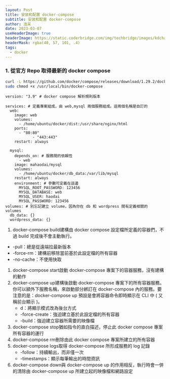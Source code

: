 ```yaml
---
layout: Post
title: 安装和配置 docker-compose
subtitle: 安装和配置 docker-compose
author: 浩呆
date: 2023-03-07
useHeaderImage: true
headerImage: https://static.coderbridge.com/img/techbridge/images/kdchang/docker101/docker-compose-logo.png
headerMask: rgba(40, 57, 101, .4)
tags: 
  - docker
---
```

### 1. 從官方 Repo 取得最新的 docker compose

```bash
curl -L https://github.com/docker/compose/releases/download/1.29.2/docker-compose-`uname -s`-`uname -m` > /usr/local/bin/docker-compose
sudo chmod +x /usr/local/bin/docker-compose
```

```docker
version: "3.9" # docker compose 解析規則版本
    
services: # 定義專案組成，由 web,mysql 兩個服務組成。這兩個名稱是自訂的
  web:
    image: web
    volumes:
      - /home/ubuntu/docker/dist:/usr/share/nginx/html
    ports:
      - "80:80"
			- "443:443"
    restart: always
    
  mysql:
    depends_on: # 服務間的依賴性
      - web
    image: mahaodai/mysql
    volumes:
      - /home/ubuntu/docker/db_data:/var/lib/mysql
    restart: always
    environment: # 參數可定義在這邊
      MYSQL_ROOT_PASSWORD: 123456
      MYSQL_DATABASE: web
      MYSQL_USER: haodai
      MYSQL_PASSWORD: 123456
volumes: # 別忘記建立 volume，因為你在 db 和 wordpress 間有定義相關的 volumes
  db_data: {}
  wordpress_data: {}
```

1. docker-compose build建構由 docker compose 設定檔所定義的容器們，不過 build 完成後不會主動執行。
- -pull：總是從遠端拉最新版本
- -force-rm：建構前移除當前基於此設定檔的所有容器
- -no-cache：不使用快取
1. docker-compose start啟動 docker-compose 專案下的容器服務，沒有建構的動作
2. docker-compose up建構後啟動 docker-compose 專案下的所有容器服務。你可以額外下服務名稱，來啟動部分綁訂在 docker-compose 內的服務。要注意的是：docker-compose up 預設是會將容器命令即時顯示在 CLI 中 ( 又稱前台顯示 )。
    - d：將顯示模式改為後台方式
    - -force-create：強迫建立基於此設定檔的所有容器
    - -build：強迫建立容器所需要的映像檔
3. docker-compose stop猶如指令的直白描述，停止此 docker compose 專案所有容器的運行
4. docker-compose rm刪除由此 docker compose 專案所建立的所有容器
5. docker-compose logs取得 docker-compose 所形成服務的 log 記錄
    - -follow：持續輸出，而非僅一次
    - -timestamps：顯示每筆輸出的時間資訊
6. docker-compose down與 docker-compose up 的作用相反，執行時會一併的清除由 docker-compose up 所建立起的映像檔和網路設定